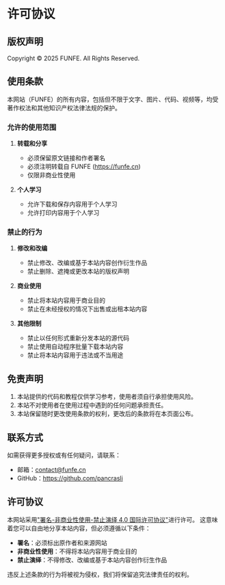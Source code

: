 # 许可协议

## 版权声明

Copyright © 2025 FUNFE. All Rights Reserved.

## 使用条款

本网站（FUNFE）的所有内容，包括但不限于文字、图片、代码、视频等，均受著作权法和其他知识产权法律法规的保护。

### 允许的使用范围

1. **转载和分享**
   - 必须保留原文链接和作者署名
   - 必须注明转载自 FUNFE (https://funfe.cn)
   - 仅限非商业性使用

2. **个人学习**
   - 允许下载和保存内容用于个人学习
   - 允许打印内容用于个人学习

### 禁止的行为

1. **修改和改编**
   - 禁止修改、改编或基于本站内容创作衍生作品
   - 禁止删除、遮掩或更改本站的版权声明

2. **商业使用**
   - 禁止将本站内容用于商业目的
   - 禁止在未经授权的情况下出售或出租本站内容

3. **其他限制**
   - 禁止以任何形式重新分发本站的源代码
   - 禁止使用自动程序批量下载本站内容
   - 禁止将本站内容用于违法或不当用途

## 免责声明

1. 本站提供的代码和教程仅供学习参考，使用者须自行承担使用风险。
2. 本站不对使用者在使用过程中遇到的任何问题承担责任。
3. 本站保留随时更改使用条款的权利，更改后的条款将在本页面公布。

## 联系方式

如需获得更多授权或有任何疑问，请联系：
- 邮箱：contact@funfe.cn
- GitHub：https://github.com/pancrasli

## 许可协议

本网站采用["署名-非商业性使用-禁止演绎 4.0 国际许可协议"](https://creativecommons.org/licenses/by-nc-nd/4.0/deed.zh)进行许可。
这意味着您可以自由地分享本站内容，但必须遵循以下条件：

- **署名**：必须标出原作者和来源网站
- **非商业性使用**：不得将本站内容用于商业目的
- **禁止演绎**：不得修改、改编或基于本站内容创作衍生作品

违反上述条款的行为将被视为侵权，我们将保留追究法律责任的权利。 